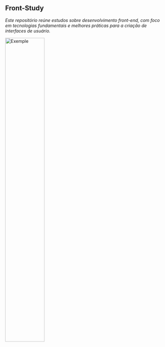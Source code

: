 ## Front-Study

_Este repositório reúne estudos sobre desenvolvimento front-end, com foco em tecnologias fundamentais e melhores práticas para a criação de interfaces de usuário._

<img src="https://thumbs.dreamstime.com/z/frontend-development-concept-flat-line-art-vector-icons-front-end-dev-app-application-software-gui-ui-ux-interface-modern-website-69372280.jpg" alt="Exemple" width="50%">
